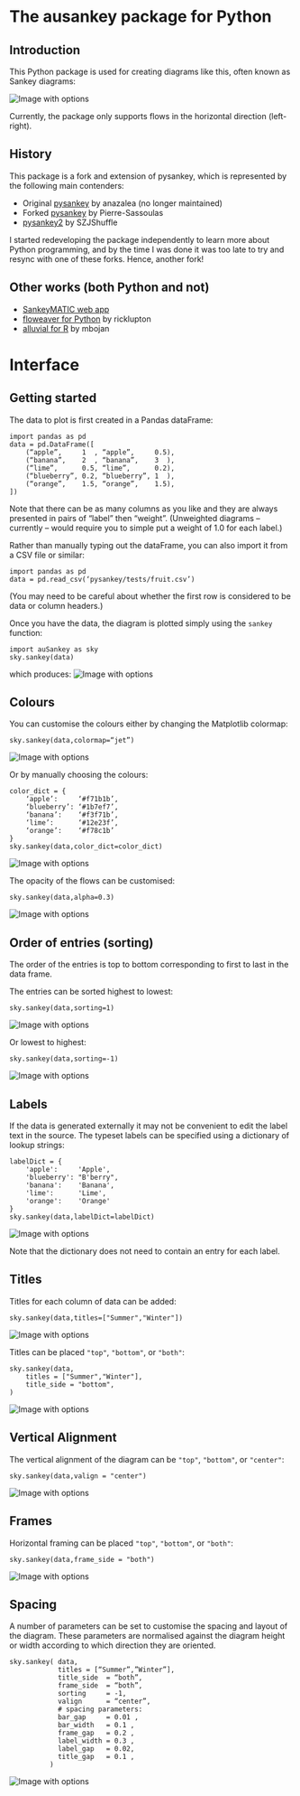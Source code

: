 # The ausankey package for Python

## Introduction

This Python package is used for creating diagrams like this, often known as Sankey diagrams:

![Image with options](frame3_many.png)

Currently, the package only supports flows in the horizontal direction (left-right).

## History

This package is a fork and extension of pysankey, which is represented by the following main contenders:

* Original [pysankey](https://github.com/anazalea/pySankey) by anazalea (no longer maintained)
* Forked [pysankey](https://github.com/Pierre-Sassoulas/pySankey/) by Pierre-Sassoulas
* [pysankey2](https://github.com/SZJShuffle/pySankey2/) by SZJShuffle

I started redeveloping the package independently to learn more about Python programming, and by the time I was done it was too late to try and resync with one of these forks. Hence, another fork!

## Other works (both Python and not)

* [SankeyMATIC web app](https://sankeymatic.com)
* [floweaver for Python](https://github.com/ricklupton/floweaver) by ricklupton
* [alluvial for R](https://github.com/mbojan/alluvial) by mbojan

# Interface

## Getting started

The data to plot is first created in a Pandas dataFrame:

```
import pandas as pd
data = pd.DataFrame([
    (“apple”,     1  , “apple”,     0.5),
    (“banana”,    2  , “banana”,    3  ),
    (“lime”,      0.5, “lime”,      0.2),
    (“blueberry”, 0.2, “blueberry”, 1  ),
    (“orange”,    1.5, “orange”,    1.5),
])
```
Note that there can be as many columns as you like and they are always presented in pairs of “label” then “weight”. (Unweighted diagrams – currently – would require you to simple put a weight of 1.0 for each label.)

Rather than manually typing out the dataFrame, you can also import it from a CSV file or similar:
```
import pandas as pd
data = pd.read_csv(‘pysankey/tests/fruit.csv’)
```
(You may need to be careful about whether the first row is considered to be data or column headers.)

Once you have the data, the diagram is plotted simply using the `sankey` function:
```
import auSankey as sky
sky.sankey(data)
```
which produces:
![Image with options](fruits_default.png)


## Colours

You can customise the colours either by changing the Matplotlib colormap:
```
sky.sankey(data,colormap=“jet”)
```
![Image with options](fruits_jet.png)

Or by manually choosing the colours:
```
color_dict = {
    ‘apple’:     ‘#f71b1b’,
    ‘blueberry’: ‘#1b7ef7’,
    ‘banana’:    ‘#f3f71b’,
    ‘lime’:      ‘#12e23f’,
    ‘orange’:    ‘#f78c1b’
}
sky.sankey(data,color_dict=color_dict)
```
![Image with options](fruits_colordict.png)

The opacity of the flows can be customised:
```
sky.sankey(data,alpha=0.3)
```
![Image with options](fruits_alpha.png)


## Order of entries (sorting)

The order of the entries is top to bottom corresponding to first to last in the data frame.

The entries can be sorted highest to lowest:
```
sky.sankey(data,sorting=1)
```
![Image with options](fruits_sort_p1.png)

Or lowest to highest:
```
sky.sankey(data,sorting=-1)
```
![Image with options](fruits_sort_n1.png)


## Labels

If the data is generated externally it may not be convenient to edit the label text in the source. The typeset labels can be specified using a dictionary of lookup strings:
```
labelDict = {
    'apple':     'Apple',
    'blueberry': "B'berry",
    'banana':    'Banana',
    'lime':      'Lime',
    'orange':    'Orange'
}
sky.sankey(data,labelDict=labelDict)
```
![Image with options](fruits_labeldict.png)

Note that the dictionary does not need to contain an entry for each label. 


## Titles

Titles for each column of data can be added:
```
sky.sankey(data,titles=["Summer","Winter"])
```
![Image with options](fruits_titles.png)

Titles can be placed `"top"`, `"bottom"`, or `"both"`:
```
sky.sankey(data,
    titles = ["Summer","Winter"],
    title_side = "bottom",
)
```
![Image with options](fruits_titles_bottom.png)


## Vertical Alignment

The vertical alignment of the diagram can be  `"top"`, `"bottom"`, or `"center"`:
```
sky.sankey(data,valign = "center")
```
![Image with options](fruits_valign.png)


## Frames

Horizontal framing can be placed `"top"`, `"bottom"`, or `"both"`: 
```
sky.sankey(data,frame_side = "both")
```
![Image with options](fruits_frame.png)


## Spacing

A number of parameters can be set to customise the spacing and layout of the diagram. These parameters are normalised against the diagram height or width according to which direction they are oriented. 
```
sky.sankey( data,
            titles = [“Summer”,”Winter”],
            title_side  = “both”,
            frame_side  = “both”,
            sorting     = -1,
            valign      = “center”,
            # spacing parameters:
            bar_gap     = 0.01 ,
            bar_width   = 0.1 ,
            frame_gap   = 0.2 ,
            label_width = 0.3 ,
            label_gap   = 0.02,
            title_gap   = 0.1 ,
          )
 ```
![Image with options](fruits_spacing.png)
